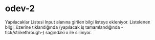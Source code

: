# odev-2
 Yapılacaklar Listesi
Input alanına girilen bilgi listeye ekleniyor.
Listelenen bilgi, üzerine tıklandığında (yapılacak iş tamamlandığında -tick/strikethrough-) sağındaki x ile siliniyor.
